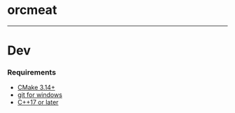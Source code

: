# orcmeat

---

# Dev

### Requirements
- [CMake 3.14+](https://cmake.org/download/)
- [git for windows](https://git-scm.com/download/win)
- [C++17 or later](https://support.microsoft.com/en-us/topic/the-latest-supported-visual-c-downloads-2647da03-1eea-4433-9aff-95f26a218cc0)
